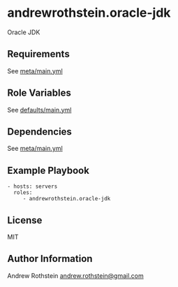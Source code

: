 andrewrothstein.oracle-jdk
=========

Oracle JDK

Requirements
------------

See [meta/main.yml](meta/main.yml)

Role Variables
--------------

See [defaults/main.yml](defaults/main.yml)

Dependencies
------------

See [meta/main.yml](meta/main.yml)

Example Playbook
----------------

    - hosts: servers
      roles:
         - andrewrothstein.oracle-jdk

License
-------

MIT

Author Information
------------------

Andrew Rothstein andrew.rothstein@gmail.com
